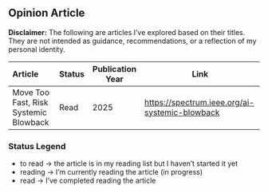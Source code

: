 ## Opinion Article

**Disclaimer:** The following are articles I’ve explored based on their titles. They are not intended as guidance, recommendations, or a reflection of my personal identity.

| Article | Status | Publication Year | Link |
|:--------------------------|-------------------|------|-----|
| Move Too Fast, Risk Systemic Blowback | Read | 2025 | https://spectrum.ieee.org/ai-systemic-blowback |


###  Status Legend

- to read → the article is in my reading list but I haven’t started it yet 
- reading → I’m currently reading the article (in progress)
- read → I’ve completed reading the article
